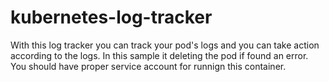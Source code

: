 # kubernetes-log-tracker
With this log tracker you can track your pod's logs and you can take action according to the logs.
In this sample it deleting the pod if found an error.
You should have proper service account for runnign this container.
